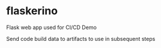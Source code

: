 # flaskerino
Flask web app used for CI/CD Demo

Send code build data to artifacts to use in subsequent steps 
